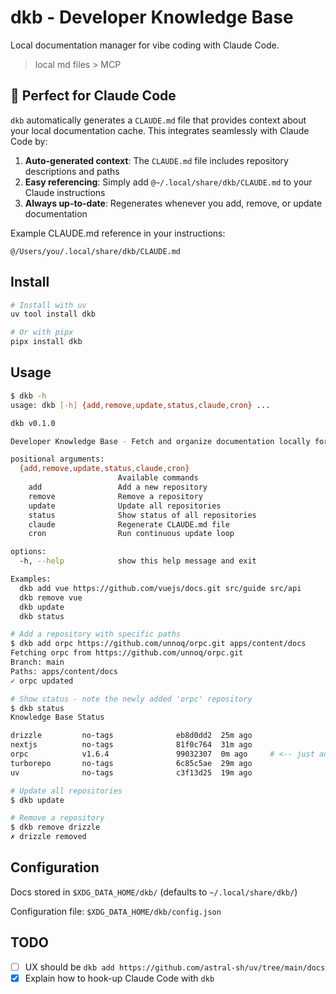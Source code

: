 # dkb - Developer Knowledge Base

Local documentation manager for vibe coding with Claude Code.

> local md files > MCP

## 🎯 Perfect for Claude Code

`dkb` automatically generates a `CLAUDE.md` file that provides context about your local documentation cache. This integrates seamlessly with Claude Code by:

1. **Auto-generated context**: The `CLAUDE.md` file includes repository descriptions and paths
2. **Easy referencing**: Simply add `@~/.local/share/dkb/CLAUDE.md` to your Claude instructions
3. **Always up-to-date**: Regenerates whenever you add, remove, or update documentation

Example CLAUDE.md reference in your instructions:
```
@/Users/you/.local/share/dkb/CLAUDE.md
```

## Install

```bash
# Install with uv
uv tool install dkb

# Or with pipx
pipx install dkb
```

## Usage

```bash
$ dkb -h
usage: dkb [-h] {add,remove,update,status,claude,cron} ...

dkb v0.1.0

Developer Knowledge Base - Fetch and organize documentation locally for vibe coding with Claude Code

positional arguments:
  {add,remove,update,status,claude,cron}
                        Available commands
    add                 Add a new repository
    remove              Remove a repository
    update              Update all repositories
    status              Show status of all repositories
    claude              Regenerate CLAUDE.md file
    cron                Run continuous update loop

options:
  -h, --help            show this help message and exit

Examples:
  dkb add vue https://github.com/vuejs/docs.git src/guide src/api
  dkb remove vue
  dkb update
  dkb status

# Add a repository with specific paths
$ dkb add orpc https://github.com/unnoq/orpc.git apps/content/docs
Fetching orpc from https://github.com/unnoq/orpc.git
Branch: main
Paths: apps/content/docs
✓ orpc updated

# Show status - note the newly added 'orpc' repository
$ dkb status
Knowledge Base Status

drizzle         no-tags              eb8d0dd2  25m ago
nextjs          no-tags              81f0c764  31m ago
orpc            v1.6.4               99032307  0m ago     # <-- just added!
turborepo       no-tags              6c85c5ae  29m ago
uv              no-tags              c3f13d25  19m ago

# Update all repositories
$ dkb update

# Remove a repository
$ dkb remove drizzle
✗ drizzle removed
```

## Configuration

Docs stored in `$XDG_DATA_HOME/dkb/` (defaults to `~/.local/share/dkb/`)

Configuration file: `$XDG_DATA_HOME/dkb/config.json`

## TODO

- [ ] UX should be `dkb add https://github.com/astral-sh/uv/tree/main/docs`
- [x] Explain how to hook-up Claude Code with `dkb`
